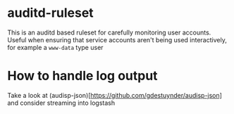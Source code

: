 # auditd-ruleset
This is an auditd based ruleset for carefully monitoring user accounts. Useful when ensuring that service accounts aren't being used interactively, for example a `www-data` type user

# How to handle log output

Take a look at (audisp-json)[https://github.com/gdestuynder/audisp-json] and consider streaming into logstash
